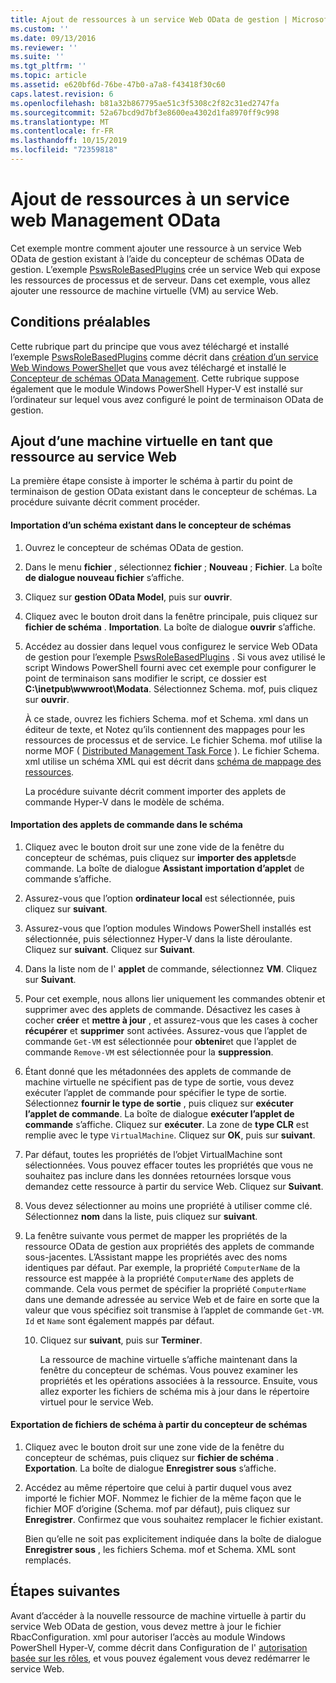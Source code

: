```yaml
---
title: Ajout de ressources à un service Web OData de gestion | Microsoft Docs
ms.custom: ''
ms.date: 09/13/2016
ms.reviewer: ''
ms.suite: ''
ms.tgt_pltfrm: ''
ms.topic: article
ms.assetid: e620bf6d-76be-47b0-a7a8-f43418f30c60
caps.latest.revision: 6
ms.openlocfilehash: b81a32b867795ae51c3f5308c2f82c31ed2747fa
ms.sourcegitcommit: 52a67bcd9d7bf3e8600ea4302d1fa8970ff9c998
ms.translationtype: MT
ms.contentlocale: fr-FR
ms.lasthandoff: 10/15/2019
ms.locfileid: "72359818"
---
```

# <a name="adding-resources-to-a-management-odata-web-service"></a>Ajout de ressources à un service web Management OData

Cet exemple montre comment ajouter une ressource à un service Web OData de gestion existant à l’aide du concepteur de schémas OData de gestion. L’exemple [PswsRoleBasedPlugins](https://code.msdn.microsoft.com:443/windowsdesktop/PswsRoleBasedPlugins-9c79b75a) crée un service Web qui expose les ressources de processus et de serveur. Dans cet exemple, vous allez ajouter une ressource de machine virtuelle (VM) au service Web.

## <a name="prerequisites"></a>Conditions préalables

Cette rubrique part du principe que vous avez téléchargé et installé l’exemple [PswsRoleBasedPlugins](https://code.msdn.microsoft.com:443/windowsdesktop/PswsRoleBasedPlugins-9c79b75a) comme décrit dans [création d’un service Web Windows PowerShell](./creating-a-management-odata-web-service.md)et que vous avez téléchargé et installé le [Concepteur de schémas OData Management](https://marketplace.visualstudio.com/items?itemName=jlisc0.ManagementODataSchemaDesigner). Cette rubrique suppose également que le module Windows PowerShell Hyper-V est installé sur l’ordinateur sur lequel vous avez configuré le point de terminaison OData de gestion.

## <a name="adding-vm-as-a-resource-to-the-web-service"></a>Ajout d’une machine virtuelle en tant que ressource au service Web

La première étape consiste à importer le schéma à partir du point de terminaison de gestion OData existant dans le concepteur de schémas. La procédure suivante décrit comment procéder.

#### <a name="importing-an-existing-schema-into-the-schema-designer"></a>Importation d’un schéma existant dans le concepteur de schémas

1. Ouvrez le concepteur de schémas OData de gestion.

2. Dans le menu **fichier** , sélectionnez **fichier** ; **Nouveau** ; **Fichier**. La boîte **de dialogue nouveau fichier** s’affiche.

3. Cliquez sur **gestion OData Model**, puis sur **ouvrir**.

4. Cliquez avec le bouton droit dans la fenêtre principale, puis cliquez sur **fichier de schéma** . **Importation**. La boîte de dialogue **ouvrir** s’affiche.

5. Accédez au dossier dans lequel vous configurez le service Web OData de gestion pour l’exemple [PswsRoleBasedPlugins](https://code.msdn.microsoft.com:443/windowsdesktop/PswsRoleBasedPlugins-9c79b75a) . Si vous avez utilisé le script Windows PowerShell fourni avec cet exemple pour configurer le point de terminaison sans modifier le script, ce dossier est **C:\inetpub\wwwroot\Modata**. Sélectionnez Schema. mof, puis cliquez sur **ouvrir**.

   À ce stade, ouvrez les fichiers Schema. mof et Schema. xml dans un éditeur de texte, et Notez qu’ils contiennent des mappages pour les ressources de processus et de service. Le fichier Schema. mof utilise la norme MOF ( [Distributed Management Task Force](https://www.dmtf.org/) ). Le fichier Schema. xml utilise un schéma XML qui est décrit dans [schéma de mappage des ressources](./resource-mapping-schema.md).

   La procédure suivante décrit comment importer des applets de commande Hyper-V dans le modèle de schéma.

#### <a name="importing-cmdlets-into-the-schema"></a>Importation des applets de commande dans le schéma

1. Cliquez avec le bouton droit sur une zone vide de la fenêtre du concepteur de schémas, puis cliquez sur **importer des applets**de commande. La boîte de dialogue **Assistant importation d’applet** de commande s’affiche.

2. Assurez-vous que l’option **ordinateur local** est sélectionnée, puis cliquez sur **suivant**.

3. Assurez-vous que l’option modules Windows PowerShell installés est sélectionnée, puis sélectionnez Hyper-V dans la liste déroulante. Cliquez sur **suivant**. Cliquez sur **Suivant**.

4. Dans la liste nom de l' **applet** de commande, sélectionnez **VM**. Cliquez sur **Suivant**.

5. Pour cet exemple, nous allons lier uniquement les commandes obtenir et supprimer avec des applets de commande. Désactivez les cases à cocher **créer** et **mettre à jour** , et assurez-vous que les cases à cocher **récupérer** et **supprimer** sont activées. Assurez-vous que l’applet de commande `Get-VM` est sélectionnée pour **obtenir**et que l’applet de commande `Remove-VM` est sélectionnée pour la **suppression**.

6. Étant donné que les métadonnées des applets de commande de machine virtuelle ne spécifient pas de type de sortie, vous devez exécuter l’applet de commande pour spécifier le type de sortie. Sélectionnez **fournir le type de sortie** , puis cliquez sur **exécuter l’applet de commande**. La boîte de dialogue **exécuter l’applet de commande** s’affiche. Cliquez sur **exécuter**. La zone de **type CLR** est remplie avec le type `VirtualMachine`. Cliquez sur **OK**, puis sur **suivant**.

7. Par défaut, toutes les propriétés de l’objet VirtualMachine sont sélectionnées. Vous pouvez effacer toutes les propriétés que vous ne souhaitez pas inclure dans les données retournées lorsque vous demandez cette ressource à partir du service Web. Cliquez sur **Suivant**.

8. Vous devez sélectionner au moins une propriété à utiliser comme clé. Sélectionnez **nom** dans la liste, puis cliquez sur **suivant**.

9. La fenêtre suivante vous permet de mapper les propriétés de la ressource OData de gestion aux propriétés des applets de commande sous-jacentes. L’Assistant mappe les propriétés avec des noms identiques par défaut. Par exemple, la propriété `ComputerName` de la ressource est mappée à la propriété `ComputerName` des applets de commande.  Cela vous permet de spécifier la propriété `ComputerName` dans une demande adressée au service Web et de faire en sorte que la valeur que vous spécifiez soit transmise à l’applet de commande `Get-VM`. `Id` et `Name` sont également mappés par défaut.

   10. Cliquez sur **suivant**, puis sur **Terminer**.

       La ressource de machine virtuelle s’affiche maintenant dans la fenêtre du concepteur de schémas. Vous pouvez examiner les propriétés et les opérations associées à la ressource. Ensuite, vous allez exporter les fichiers de schéma mis à jour dans le répertoire virtuel pour le service Web.

#### <a name="exporting-schema-files-from-the-schema-designer"></a>Exportation de fichiers de schéma à partir du concepteur de schémas

1. Cliquez avec le bouton droit sur une zone vide de la fenêtre du concepteur de schémas, puis cliquez sur **fichier de schéma** . **Exportation**. La boîte de dialogue **Enregistrer sous** s’affiche.

2. Accédez au même répertoire que celui à partir duquel vous avez importé le fichier MOF. Nommez le fichier de la même façon que le fichier MOF d’origine (Schema. mof par défaut), puis cliquez sur **Enregistrer**. Confirmez que vous souhaitez remplacer le fichier existant.

   Bien qu’elle ne soit pas explicitement indiquée dans la boîte de dialogue **Enregistrer sous** , les fichiers Schema. mof et Schema. XML sont remplacés.

## <a name="next-steps"></a>Étapes suivantes

Avant d’accéder à la nouvelle ressource de machine virtuelle à partir du service Web OData de gestion, vous devez mettre à jour le fichier RbacConfiguration. xml pour autoriser l’accès au module Windows PowerShell Hyper-V, comme décrit dans Configuration de l' [autorisation basée sur les rôles](./configuring-role-based-authorization.md), et vous pouvez également vous devez redémarrer le service Web.